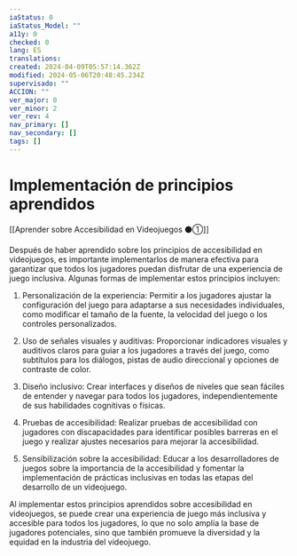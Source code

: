 ```yaml
---
iaStatus: 0
iaStatus_Model: ""
a11y: 0
checked: 0
lang: ES
translations: 
created: 2024-04-09T05:57:14.362Z
modified: 2024-05-06T20:48:45.234Z
supervisado: ""
ACCION: ""
ver_major: 0
ver_minor: 2
ver_rev: 4
nav_primary: []
nav_secondary: []
tags: []
---
```

# Implementación de principios aprendidos

[[Aprender sobre Accesibilidad en Videojuegos ⚫①]]

Después de haber aprendido sobre los principios de accesibilidad en videojuegos, es importante implementarlos de manera efectiva para garantizar que todos los jugadores puedan disfrutar de una experiencia de juego inclusiva. Algunas formas de implementar estos principios incluyen:

1. Personalización de la experiencia: Permitir a los jugadores ajustar la configuración del juego para adaptarse a sus necesidades individuales, como modificar el tamaño de la fuente, la velocidad del juego o los controles personalizados.

2. Uso de señales visuales y auditivas: Proporcionar indicadores visuales y auditivos claros para guiar a los jugadores a través del juego, como subtítulos para los diálogos, pistas de audio direccional y opciones de contraste de color.

3. Diseño inclusivo: Crear interfaces y diseños de niveles que sean fáciles de entender y navegar para todos los jugadores, independientemente de sus habilidades cognitivas o físicas.

4. Pruebas de accesibilidad: Realizar pruebas de accesibilidad con jugadores con discapacidades para identificar posibles barreras en el juego y realizar ajustes necesarios para mejorar la accesibilidad.

5. Sensibilización sobre la accesibilidad: Educar a los desarrolladores de juegos sobre la importancia de la accesibilidad y fomentar la implementación de prácticas inclusivas en todas las etapas del desarrollo de un videojuego.

Al implementar estos principios aprendidos sobre accesibilidad en videojuegos, se puede crear una experiencia de juego más inclusiva y accesible para todos los jugadores, lo que no solo amplía la base de jugadores potenciales, sino que también promueve la diversidad y la equidad en la industria del videojuego.
